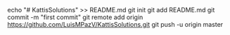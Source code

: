 echo "# KattisSolutions" >> README.md
git init
git add README.md
git commit -m "first commit"
git remote add origin https://github.com/LuisMPazV/KattisSolutions.git
git push -u origin master
